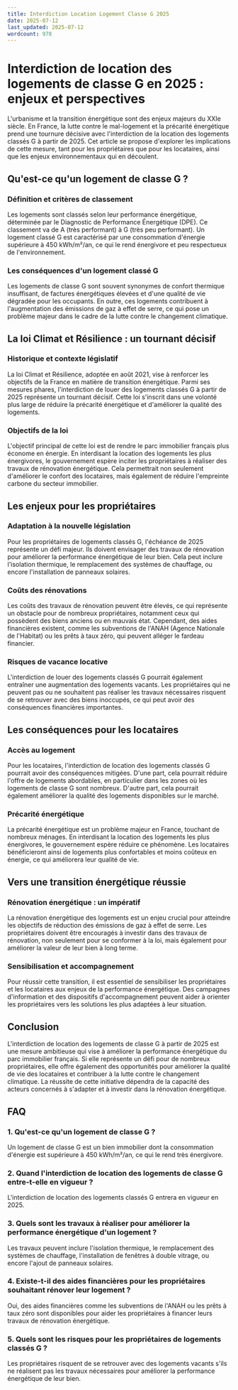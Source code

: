 ```yaml
---
title: Interdiction Location Logement Classe G 2025
date: 2025-07-12
last_updated: 2025-07-12
wordcount: 978
---
```


# Interdiction de location des logements de classe G en 2025 : enjeux et perspectives

L'urbanisme et la transition énergétique sont des enjeux majeurs du XXIe siècle. En France, la lutte contre le mal-logement et la précarité énergétique prend une tournure décisive avec l'interdiction de la location des logements classés G à partir de 2025. Cet article se propose d'explorer les implications de cette mesure, tant pour les propriétaires que pour les locataires, ainsi que les enjeux environnementaux qui en découlent.

## Qu'est-ce qu'un logement de classe G ?

### Définition et critères de classement

Les logements sont classés selon leur performance énergétique, déterminée par le Diagnostic de Performance Énergétique (DPE). Ce classement va de A (très performant) à G (très peu performant). Un logement classé G est caractérisé par une consommation d'énergie supérieure à 450 kWh/m²/an, ce qui le rend énergivore et peu respectueux de l'environnement.

### Les conséquences d'un logement classé G

Les logements de classe G sont souvent synonymes de confort thermique insuffisant, de factures énergétiques élevées et d'une qualité de vie dégradée pour les occupants. En outre, ces logements contribuent à l'augmentation des émissions de gaz à effet de serre, ce qui pose un problème majeur dans le cadre de la lutte contre le changement climatique.

## La loi Climat et Résilience : un tournant décisif

### Historique et contexte législatif

La loi Climat et Résilience, adoptée en août 2021, vise à renforcer les objectifs de la France en matière de transition énergétique. Parmi ses mesures phares, l'interdiction de louer des logements classés G à partir de 2025 représente un tournant décisif. Cette loi s'inscrit dans une volonté plus large de réduire la précarité énergétique et d'améliorer la qualité des logements.

### Objectifs de la loi

L'objectif principal de cette loi est de rendre le parc immobilier français plus économe en énergie. En interdisant la location des logements les plus énergivores, le gouvernement espère inciter les propriétaires à réaliser des travaux de rénovation énergétique. Cela permettrait non seulement d'améliorer le confort des locataires, mais également de réduire l'empreinte carbone du secteur immobilier.

## Les enjeux pour les propriétaires

### Adaptation à la nouvelle législation

Pour les propriétaires de logements classés G, l'échéance de 2025 représente un défi majeur. Ils doivent envisager des travaux de rénovation pour améliorer la performance énergétique de leur bien. Cela peut inclure l'isolation thermique, le remplacement des systèmes de chauffage, ou encore l'installation de panneaux solaires.

### Coûts des rénovations

Les coûts des travaux de rénovation peuvent être élevés, ce qui représente un obstacle pour de nombreux propriétaires, notamment ceux qui possèdent des biens anciens ou en mauvais état. Cependant, des aides financières existent, comme les subventions de l'ANAH (Agence Nationale de l'Habitat) ou les prêts à taux zéro, qui peuvent alléger le fardeau financier.

### Risques de vacance locative

L'interdiction de louer des logements classés G pourrait également entraîner une augmentation des logements vacants. Les propriétaires qui ne peuvent pas ou ne souhaitent pas réaliser les travaux nécessaires risquent de se retrouver avec des biens inoccupés, ce qui peut avoir des conséquences financières importantes.

## Les conséquences pour les locataires

### Accès au logement

Pour les locataires, l'interdiction de location des logements classés G pourrait avoir des conséquences mitigées. D'une part, cela pourrait réduire l'offre de logements abordables, en particulier dans les zones où les logements de classe G sont nombreux. D'autre part, cela pourrait également améliorer la qualité des logements disponibles sur le marché.

### Précarité énergétique

La précarité énergétique est un problème majeur en France, touchant de nombreux ménages. En interdisant la location des logements les plus énergivores, le gouvernement espère réduire ce phénomène. Les locataires bénéficieront ainsi de logements plus confortables et moins coûteux en énergie, ce qui améliorera leur qualité de vie.

## Vers une transition énergétique réussie

### Rénovation énergétique : un impératif

La rénovation énergétique des logements est un enjeu crucial pour atteindre les objectifs de réduction des émissions de gaz à effet de serre. Les propriétaires doivent être encouragés à investir dans des travaux de rénovation, non seulement pour se conformer à la loi, mais également pour améliorer la valeur de leur bien à long terme.

### Sensibilisation et accompagnement

Pour réussir cette transition, il est essentiel de sensibiliser les propriétaires et les locataires aux enjeux de la performance énergétique. Des campagnes d'information et des dispositifs d'accompagnement peuvent aider à orienter les propriétaires vers les solutions les plus adaptées à leur situation.

## Conclusion

L'interdiction de location des logements de classe G à partir de 2025 est une mesure ambitieuse qui vise à améliorer la performance énergétique du parc immobilier français. Si elle représente un défi pour de nombreux propriétaires, elle offre également des opportunités pour améliorer la qualité de vie des locataires et contribuer à la lutte contre le changement climatique. La réussite de cette initiative dépendra de la capacité des acteurs concernés à s'adapter et à investir dans la rénovation énergétique.

## FAQ

### 1. Qu'est-ce qu'un logement de classe G ?

Un logement de classe G est un bien immobilier dont la consommation d'énergie est supérieure à 450 kWh/m²/an, ce qui le rend très énergivore.

### 2. Quand l'interdiction de location des logements de classe G entre-t-elle en vigueur ?

L'interdiction de location des logements classés G entrera en vigueur en 2025.

### 3. Quels sont les travaux à réaliser pour améliorer la performance énergétique d'un logement ?

Les travaux peuvent inclure l'isolation thermique, le remplacement des systèmes de chauffage, l'installation de fenêtres à double vitrage, ou encore l'ajout de panneaux solaires.

### 4. Existe-t-il des aides financières pour les propriétaires souhaitant rénover leur logement ?

Oui, des aides financières comme les subventions de l'ANAH ou les prêts à taux zéro sont disponibles pour aider les propriétaires à financer leurs travaux de rénovation énergétique.

### 5. Quels sont les risques pour les propriétaires de logements classés G ?

Les propriétaires risquent de se retrouver avec des logements vacants s'ils ne réalisent pas les travaux nécessaires pour améliorer la performance énergétique de leur bien.